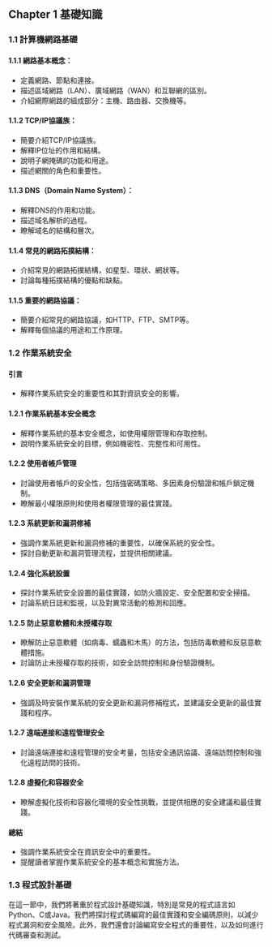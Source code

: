 ## Chapter 1 基礎知識

### 1.1 計算機網路基礎

#### 1.1.1 網路基本概念：
   - 定義網路、節點和連接。
   - 描述區域網路（LAN）、廣域網路（WAN）和互聯網的區別。
   - 介紹網際網路的組成部分：主機、路由器、交換機等。

#### 1.1.2 TCP/IP協議族：
   - 簡要介紹TCP/IP協議族。
   - 解釋IP位址的作用和結構。
   - 說明子網掩碼的功能和用途。
   - 描述網關的角色和重要性。

#### 1.1.3 DNS（Domain Name System）：
   - 解釋DNS的作用和功能。
   - 描述域名解析的過程。
   - 瞭解域名的結構和層次。

#### 1.1.4 常見的網路拓撲結構：
   - 介紹常見的網路拓撲結構，如星型、環狀、網狀等。
   - 討論每種拓撲結構的優點和缺點。

#### 1.1.5 重要的網路協議：
   - 簡要介紹常見的網路協議，如HTTP、FTP、SMTP等。
   - 解釋每個協議的用途和工作原理。

### 1.2 作業系統安全

#### 引言
   - 解釋作業系統安全的重要性和其對資訊安全的影響。

#### 1.2.1 作業系統基本安全概念
   - 解釋作業系統的基本安全概念，如使用權限管理和存取控制。
   - 說明作業系統安全的目標，例如機密性、完整性和可用性。

#### 1.2.2 使用者帳戶管理
   - 討論使用者帳戶的安全性，包括強密碼策略、多因素身份驗證和帳戶鎖定機制。
   - 瞭解最小權限原則和使用者權限管理的最佳實踐。

#### 1.2.3 系統更新和漏洞修補
   - 強調作業系統更新和漏洞修補的重要性，以確保系統的安全性。
   - 探討自動更新和漏洞管理流程，並提供相關建議。

#### 1.2.4 強化系統設置
   - 探討作業系統安全設置的最佳實踐，如防火牆設定、安全配置和安全掃描。
   - 討論系統日誌和監視，以及對異常活動的檢測和回應。

#### 1.2.5 防止惡意軟體和未授權存取
   - 瞭解防止惡意軟體（如病毒、蠕蟲和木馬）的方法，包括防毒軟體和反惡意軟體措施。
   - 討論防止未授權存取的技術，如安全訪問控制和身份驗證機制。

#### 1.2.6 安全更新和漏洞管理
   - 強調及時安裝作業系統的安全更新和漏洞修補程式，並建議安全更新的最佳實踐和程序。

#### 1.2.7 遠端連接和遠程管理安全
   - 討論遠端連接和遠程管理的安全考量，包括安全通訊協議、遠端訪問控制和強化遠程訪問的技術。

#### 1.2.8 虛擬化和容器安全
   - 瞭解虛擬化技術和容器化環境的安全性挑戰，並提供相應的安全建議和最佳實踐。

#### 總結
   - 強調作業系統安全在資訊安全中的重要性。
   - 提醒讀者掌握作業系統安全的基本概念和實施方法。

### 1.3 程式設計基礎

在這一節中，我們將著重於程式設計基礎知識，特別是常見的程式語言如Python、C或Java。我們將探討程式碼編寫的最佳實踐和安全編碼原則，以減少程式漏洞和安全風險。此外，我們還會討論編寫安全程式的重要性，以及如何進行代碼審查和測試。